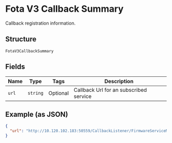 
# Fota V3 Callback Summary

Callback registration information.

## Structure

`FotaV3CallbackSummary`

## Fields

| Name | Type | Tags | Description |
|  --- | --- | --- | --- |
| `url` | `string` | Optional | Callback Url for an subscribed service |

## Example (as JSON)

```json
{
  "url": "http://10.120.102.183:50559/CallbackListener/FirmwareServiceMessages.asmx"
}
```

